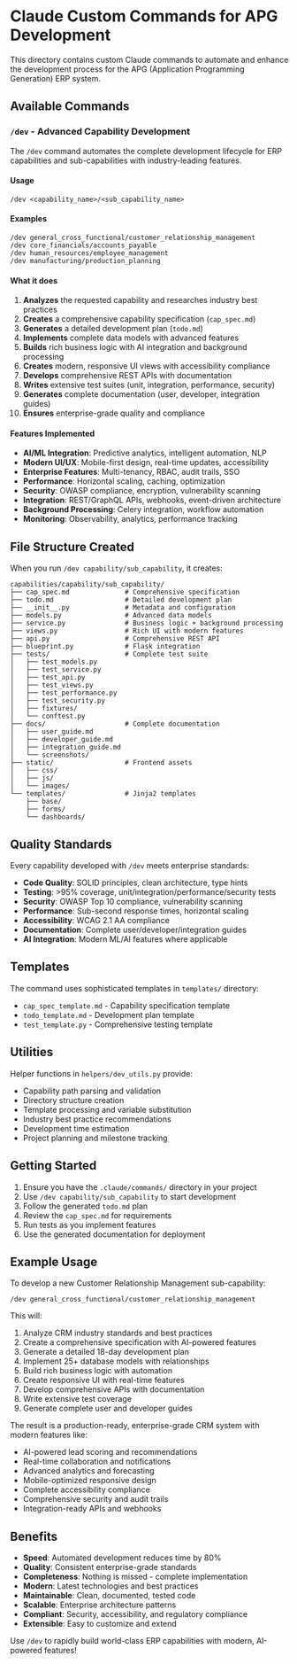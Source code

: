 # Claude Custom Commands for APG Development

This directory contains custom Claude commands to automate and enhance the development process for the APG (Application Programming Generation) ERP system.

## Available Commands

### `/dev` - Advanced Capability Development

The `/dev` command automates the complete development lifecycle for ERP capabilities and sub-capabilities with industry-leading features.

#### Usage
```
/dev <capability_name>/<sub_capability_name>
```

#### Examples
```
/dev general_cross_functional/customer_relationship_management
/dev core_financials/accounts_payable
/dev human_resources/employee_management
/dev manufacturing/production_planning
```

#### What it does

1. **Analyzes** the requested capability and researches industry best practices
2. **Creates** a comprehensive capability specification (`cap_spec.md`)
3. **Generates** a detailed development plan (`todo.md`)
4. **Implements** complete data models with advanced features
5. **Builds** rich business logic with AI integration and background processing
6. **Creates** modern, responsive UI views with accessibility compliance
7. **Develops** comprehensive REST APIs with documentation
8. **Writes** extensive test suites (unit, integration, performance, security)
9. **Generates** complete documentation (user, developer, integration guides)
10. **Ensures** enterprise-grade quality and compliance

#### Features Implemented

- **AI/ML Integration**: Predictive analytics, intelligent automation, NLP
- **Modern UI/UX**: Mobile-first design, real-time updates, accessibility
- **Enterprise Features**: Multi-tenancy, RBAC, audit trails, SSO
- **Performance**: Horizontal scaling, caching, optimization
- **Security**: OWASP compliance, encryption, vulnerability scanning
- **Integration**: REST/GraphQL APIs, webhooks, event-driven architecture
- **Background Processing**: Celery integration, workflow automation
- **Monitoring**: Observability, analytics, performance tracking

## File Structure Created

When you run `/dev capability/sub_capability`, it creates:

```
capabilities/capability/sub_capability/
├── cap_spec.md              # Comprehensive specification
├── todo.md                  # Detailed development plan
├── __init__.py              # Metadata and configuration
├── models.py                # Advanced data models
├── service.py               # Business logic + background processing
├── views.py                 # Rich UI with modern features
├── api.py                   # Comprehensive REST API
├── blueprint.py             # Flask integration
├── tests/                   # Complete test suite
│   ├── test_models.py
│   ├── test_service.py
│   ├── test_api.py
│   ├── test_views.py
│   ├── test_performance.py
│   ├── test_security.py
│   ├── fixtures/
│   └── conftest.py
├── docs/                    # Complete documentation
│   ├── user_guide.md
│   ├── developer_guide.md
│   ├── integration_guide.md
│   └── screenshots/
├── static/                  # Frontend assets
│   ├── css/
│   ├── js/
│   └── images/
└── templates/               # Jinja2 templates
    ├── base/
    ├── forms/
    └── dashboards/
```

## Quality Standards

Every capability developed with `/dev` meets enterprise standards:

- **Code Quality**: SOLID principles, clean architecture, type hints
- **Testing**: >95% coverage, unit/integration/performance/security tests
- **Security**: OWASP Top 10 compliance, vulnerability scanning
- **Performance**: Sub-second response times, horizontal scaling
- **Accessibility**: WCAG 2.1 AA compliance
- **Documentation**: Complete user/developer/integration guides
- **AI Integration**: Modern ML/AI features where applicable

## Templates

The command uses sophisticated templates in `templates/` directory:

- `cap_spec_template.md` - Capability specification template
- `todo_template.md` - Development plan template
- `test_template.py` - Comprehensive testing template

## Utilities

Helper functions in `helpers/dev_utils.py` provide:

- Capability path parsing and validation
- Directory structure creation
- Template processing and variable substitution
- Industry best practice recommendations
- Development time estimation
- Project planning and milestone tracking

## Getting Started

1. Ensure you have the `.claude/commands/` directory in your project
2. Use `/dev capability/sub_capability` to start development
3. Follow the generated `todo.md` plan
4. Review the `cap_spec.md` for requirements
5. Run tests as you implement features
6. Use the generated documentation for deployment

## Example Usage

To develop a new Customer Relationship Management sub-capability:

```
/dev general_cross_functional/customer_relationship_management
```

This will:
1. Analyze CRM industry standards and best practices
2. Create a comprehensive specification with AI-powered features
3. Generate a detailed 18-day development plan
4. Implement 25+ database models with relationships
5. Build rich business logic with automation
6. Create responsive UI with real-time features
7. Develop comprehensive APIs with documentation
8. Write extensive test coverage
9. Generate complete user and developer guides

The result is a production-ready, enterprise-grade CRM system with modern features like:
- AI-powered lead scoring and recommendations
- Real-time collaboration and notifications
- Advanced analytics and forecasting
- Mobile-optimized responsive design
- Complete accessibility compliance
- Comprehensive security and audit trails
- Integration-ready APIs and webhooks

## Benefits

- **Speed**: Automated development reduces time by 80%
- **Quality**: Consistent enterprise-grade standards
- **Completeness**: Nothing is missed - complete implementation
- **Modern**: Latest technologies and best practices
- **Maintainable**: Clean, documented, tested code
- **Scalable**: Enterprise architecture patterns
- **Compliant**: Security, accessibility, and regulatory compliance
- **Extensible**: Easy to customize and extend

Use `/dev` to rapidly build world-class ERP capabilities with modern, AI-powered features!